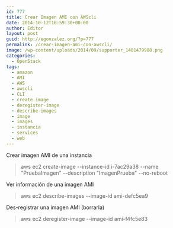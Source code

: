 ```yaml
---
id: 777
title: Crear Imagen AMI con AWScli
date: 2014-10-12T16:59:30+00:00
author: Editor
layout: post
guid: http://egonzalez.org/?p=777
permalink: /crear-imagen-ami-con-awscli/
image: /wp-content/uploads/2014/09/supporter_1401479988.png
categories:
  - OpenStack
tags:
  - amazon
  - AMI
  - AWS
  - awscli
  - CLI
  - create.image
  - deregister-image
  - describe-images
  - image
  - images
  - instancia
  - services
  - web
---
```

Crear imagen AMI de una instancia
<blockquote>aws ec2 create-image --instance-id i-7ac29a38 --name "PruebaImagen" --description "ImagenPrueba" --no-reboot</blockquote>
<!--more-->

Ver información de una imagen AMI
<blockquote>aws ec2 describe-images --image-id ami-defc5ea9</blockquote>
Des-registrar una imagen AMI (borrarla)
<blockquote>aws ec2 deregister-image --image-id ami-f4fc5e83</blockquote>